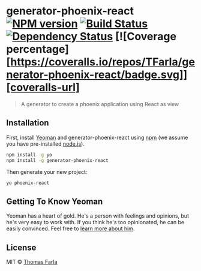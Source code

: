 # generator-phoenix-react [![NPM version][npm-image]][npm-url] [![Build Status][travis-image]][travis-url] [![Dependency Status][daviddm-image]][daviddm-url] [![Coverage percentage][https://coveralls.io/repos/TFarla/generator-phoenix-react/badge.svg]][coveralls-url]
> A generator to create a phoenix application using React as view

## Installation
First, install [Yeoman](http://yeoman.io) and generator-phoenix-react using [npm](https://www.npmjs.com/) (we assume you have pre-installed [node.js](https://nodejs.org/)).

```bash
npm install -g yo
npm install -g generator-phoenix-react
```

Then generate your new project:

```bash
yo phoenix-react
```

## Getting To Know Yeoman
Yeoman has a heart of gold. He's a person with feelings and opinions, but he's very easy to work with. If you think he's too opinionated, he can be easily convinced. Feel free to [learn more about him](http://yeoman.io/).

## License
MIT © [Thomas Farla]()

[npm-image]: https://badge.fury.io/js/generator-phoenix-react.svg
[npm-url]: https://npmjs.org/package/generator-phoenix-react
[travis-image]: https://travis-ci.org/TFarla/generator-phoenix-react.svg?branch=master
[travis-url]: https://travis-ci.org/TFarla/generator-phoenix-react
[daviddm-image]: https://david-dm.org/TFarla/generator-phoenix-react.svg?theme=shields.io
[daviddm-url]: https://david-dm.org/TFarla/generator-phoenix-react
[coveralls-image]: https://coveralls.io/repos/TFarla/generator-phoenix-react/badge.svg
[coveralls-url]: https://coveralls.io/r/TFarla/generator-phoenix-react
